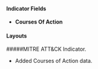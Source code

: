 
#### Indicator Fields
- **Courses Of Action**

#### Layouts
#####MITRE ATT&CK Indicator.
- Added Courses of Action data.
